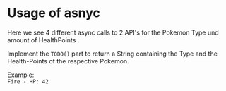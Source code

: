# Usage of asnyc

Here we see 4 different async calls to 2 API's for the Pokemon Type und amount of HealthPoints .

Implement the `TODO()` part to return a String containing the Type and the Health-Points of 
the respective Pokemon.

Example:  
`Fire - HP: 42`
